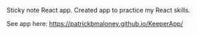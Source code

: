 Sticky note React app. Created app to practice my React skills.

See app here: https://patrickbmaloney.github.io/KeeperApp/